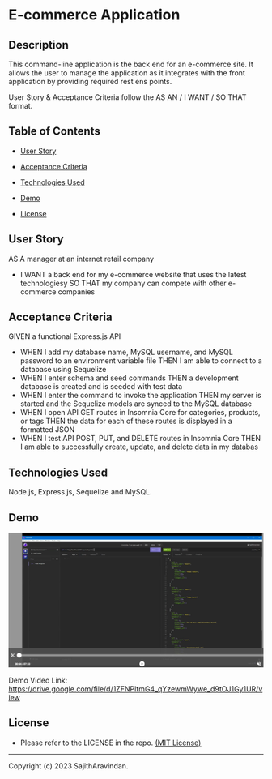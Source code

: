 # E-commerce Application

## Description
This command-line application is the back end for an e-commerce site. It allows the user to manage the application as it integrates with the front application by providing required rest ens points.

User Story & Acceptance Criteria follow the AS AN / I WANT / SO THAT format.


## Table of Contents 
  
   * [User Story](#User-Story) 
  
   * [Acceptance Criteria](#Acceptance-Criteria)
  
   * [Technologies Used](#Technologies-Used) 

   * [Demo](#Demo) 

   * [License](#license) 


## User Story
AS A manager at an internet retail company
* I WANT a back end for my e-commerce website that uses the latest technologiesy
    SO THAT my company can compete with other e-commerce companies


## Acceptance Criteria

GIVEN a functional Express.js API

* WHEN I add my database name, MySQL username, and MySQL password to an environment variable file
    THEN I am able to connect to a database using Sequelize
* WHEN I enter schema and seed commands
    THEN a development database is created and is seeded with test data
* WHEN I enter the command to invoke the application
    THEN my server is started and the Sequelize models are synced to the MySQL database
* WHEN I open API GET routes in Insomnia Core for categories, products, or tags
    THEN the data for each of these routes is displayed in a formatted JSON
* WHEN I test API POST, PUT, and DELETE routes in Insomnia Core
    THEN I am able to successfully create, update, and delete data in my databas


## Technologies Used
Node.js, Express.js, Sequelize and MySQL.

  
## Demo

[![Watch the video](./imgs/demo.jpg)](https://drive.google.com/file/d/1ZFNPltmG4_qYzewmWywe_d9tOJ1Gy1UR/view)


Demo Video Link: https://drive.google.com/file/d/1ZFNPltmG4_qYzewmWywe_d9tOJ1Gy1UR/view


## License
* Please refer to the LICENSE in the repo. <a href="https://github.com/SajithAravindan/E-commerce_APP/blob/main/LICENSE">(MIT License)</a>


---

Copyright (c) 2023 SajithAravindan.

